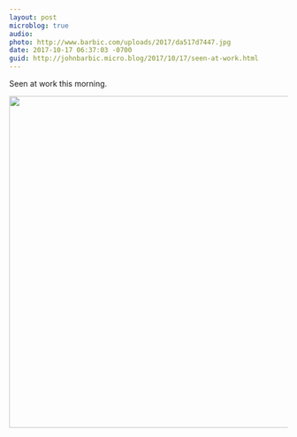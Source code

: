 ```yaml
---
layout: post
microblog: true
audio: 
photo: http://www.barbic.com/uploads/2017/da517d7447.jpg
date: 2017-10-17 06:37:03 -0700
guid: http://johnbarbic.micro.blog/2017/10/17/seen-at-work.html
---
```

Seen at work this morning.

<img src="http://www.barbic.com/uploads/2017/da517d7447.jpg" width="599" height="600" />
